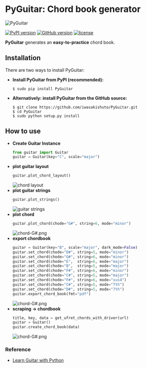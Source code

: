 # PyGuitar: Chord book generator

![PyGuitar](https://github.com/iwasakishuto/PyGuitar/blob/master/image/pyguitar.png?raw=true)

[![PyPI version](https://badge.fury.io/py/PyGuitar.svg)](https://pypi.org/project/PyGuitar/)
[![GitHub version](https://badge.fury.io/gh/iwasakishuto%2FPyGuitar.svg)](https://github.com/iwasakishuto/PyGuitar)
[![license](https://img.shields.io/github/license/mashape/apistatus.svg?maxAge=2592000)](https://github.com/iwasakishuto/PyGuitar/blob/gh-pages/LICENSE)

**PyGuitar** generates an **easy-to-practice** chord book.

## Installation

There are two ways to install PyGuitar:

- **Install PyGuitar from PyPI (recommended):**
    ```
    $ sudo pip install PyGuitar
    ```
- **Alternatively: install PyGuitar from the GitHub source:**
    ```
    $ git clone https://github.com/iwasakishuto/PyGuitar.git
    $ cd PyGuitar
    $ sudo python setup.py install
    ```

## How to use

- **Create Guitar Instance**
    ```python
    from guitar import Guitar
    guitar = Guitar(key="C", scale="major")
    ```
- **plot guitar layout**
    ```python
    guitar.plot_chord_layout()
    ```
    ![chord layout](https://github.com/iwasakishuto/PyGuitar/blob/master/image/chord-layout.png?raw=true)
- **plot guitar strings**
  ```python
  guitar.plot_strings()
  ```
  ![guitar strings](https://github.com/iwasakishuto/PyGuitar/blob/master/image/guitar-strings.png?raw=true)
- **plot chord**
  ```python
  guitar.plot_chord(chode="G#", string=6, mode="minor")
  ```
  ![chord-G#.png](https://github.com/iwasakishuto/PyGuitar/blob/master/image/chord-sample.png?raw=true)
- **export chordbook**
  ```python
  guitar = Guitar(key="B", scale="major", dark_mode=False)
  guitar.set_chord(chode="D#", string=5, mode="minor")
  guitar.set_chord(chode="G#", string=6, mode="minor")
  guitar.set_chord(chode="E",  string=6, mode="major")
  guitar.set_chord(chode="B",  string=5, mode="major")
  guitar.set_chord(chode="F#", string=6, mode="minor")
  guitar.set_chord(chode="C#", string=5, mode="major")
  guitar.set_chord(chode="F#", string=6, mode="sus4")
  guitar.set_chord(chode="C#", string=5, mode="7th")
  guitar.set_chord(chode="D#", string=5, mode="7th")
  guitar.export_chord_book(fmt="pdf")
  ```
  ![chord-G#.png](https://github.com/iwasakishuto/PyGuitar/blob/master/examples/Whole-notes.png?raw=true)
- **scraping -> chordbook**
  ```python
  title, key, data = get_ufret_chords_with_driver(url)
  guitar = Guitar()
  guitar.create_chord_book(data)
  ```
  ![chord-G#.png](https://github.com/iwasakishuto/PyGuitar/blob/master/image/chordbook-sample.png?raw=true)

### Reference

- [Learn Guitar with Python](https://medium.com/better-programming/how-to-learn-guitar-with-python-978a1896a47)
